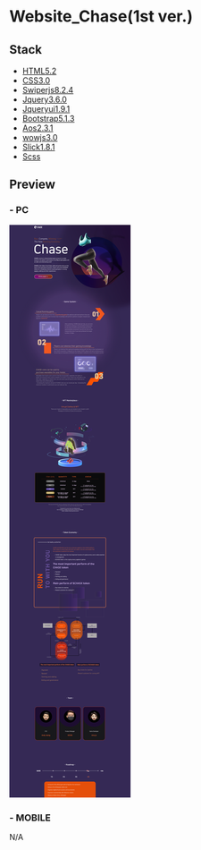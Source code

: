 # Website_Chase(1st ver.)

## Stack

-   [HTML5.2](https://html.spec.whatwg.org/)
-   [CSS3.0](https://www.w3.org/TR/CSS/)
-   [Swiperjs8.2.4](https://swiperjs.com/)
-   [Jquery3.6.0](https://jquery.com/)
-   [Jqueryui1.9.1](https://jqueryui.com/)
-   [Bootstrap5.1.3](https://getbootstrap.com/)
-   [Aos2.3.1](https://michalsnik.github.io/aos/)
-   [wowjs3.0](https://wowjs.uk/)
-   [Slick1.8.1](https://kenwheeler.github.io/slick/)
-   [Scss](https://sass-lang.com/)



## Preview

### - PC
<img src="https://github.com/hwang1588/repo_img_src/blob/main/_korfin_chase_1st_ver/pc1.png">

### - MOBILE
N/A
